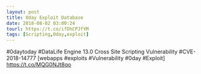 ```yaml
---
layout: post
title: 0day Exploit Database
date: 2018-08-02 03:00:24
tourl: https://t.co/ifDhCPJfYM
tags: [Scripting,0day,exploit]
---
```

#0daytoday #DataLife Engine 13.0 Cross Site Scripting Vulnerability #CVE-2018-14777 [webapps #exploits #Vulnerability #0day #Exploit] https://t.co/MQG0NJt8qo
